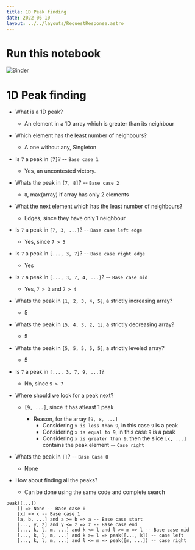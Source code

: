 ```yaml
---
title: 1D Peak finding
date: 2022-06-10
layout: ../../layouts/RequestResponse.astro
---
```


# Run this notebook
[![Binder](https://mybinder.org/badge_logo.svg)](https://mybinder.org/v2/gh/jarusll/notebooks.git/master?labpath=peek-finding-1-d.ipynb)

# 1D Peak finding

- What is a 1D peak?
  - An element in a 1D array which is greater than its neighbour

- Which element has the least number of neighbours?
  - A one without any, Singleton

- Is `7` a peak in `[7]`? -- `Base case 1`
  - Yes, an uncontested victory.

- Whats the peak in `[7, 8]`? -- `Base case 2`
  - `8`, max(array) if array has only 2 elements

- What the next element which has the least number of neighbours?
  - Edges, since they have only 1 neighbour

- Is `7` a peak in `[7, 3, ...]`? -- `Base case left edge`
  - Yes, since `7 > 3`

- Is `7` a peak in `[..., 3, 7]`? -- `Base case right edge`
  - Yes

- Is `7` a peak in `[..., 3, 7, 4, ...]`? -- `Base case mid`
  - Yes, `7 > 3` and `7 > 4`

- Whats the peak in `[1, 2, 3, 4, 5]`, a strictly increasing array?
  - 5

- Whats the peak in `[5, 4, 3, 2, 1]`, a strictly decreasing array?
  - 5

- Whats the peak in `[5, 5, 5, 5, 5]`, a strictly leveled array?
  - 5

- Is `7` a peak in `[..., 3, 7, 9, ...]`?
  - No, since `9 > 7`

- Where should we look for a peak next?
  - `[9, ...]`, since it has atleast 1 peak

	- Reason, for the array `[9, x, ...]`
		- Considering `x is less than 9`, in this case `9` is a peak
		- Considering `x is equal to 9`, in this case `9` is a peak
		- Considering `x is greater than 9`, then the slice `[x, ...]` contains the peak element -- `Case right`

- Whats the peak in `[]`? -- `Base Case 0`
  - None

- How about finding all the peaks?
  - Can be done using the same code and complete search

```
peak([...])
	[] => None -- Base case 0
	[x] => x -- Base case 1
	[a, b, ...] and a >= b => a -- Base case start
	[..., y, z] and y <= z => z -- Base case end
	[..., k, l, m, ...] and k <= l and l >= m => l -- Base case mid
	[..., k, l, m, ...] and k >= l => peak([..., k]) -- case left
	[..., k, l, m, ...] and l <= m => peak([m, ...]) -- case right
```
